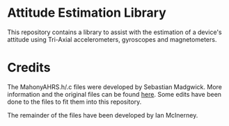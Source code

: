 # Attitude Estimation Library
This repository contains a library to assist with the estimation of a device's attitude using Tri-Axial accelerometers, gyroscopes and magnetometers.

# Credits
The MahonyAHRS.h/.c files were developed by Sebastian Madgwick. More information and the original files can be found [here](http://x-io.co.uk/open-source-imu-and-ahrs-algorithms/). Some edits have been done to the files to fit them into this repository.

The remainder of the files have been developed by Ian McInerney.
